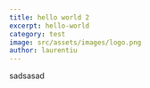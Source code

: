 ```yaml
---
title: hello world 2
excerpt: hello-world
category: test
image: src/assets/images/logo.png
author: laurentiu
---
```

sadsasad
